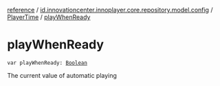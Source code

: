 [reference](../../index.md) / [id.innovationcenter.innoplayer.core.repository.model.config](../index.md) / [PlayerTime](index.md) / [playWhenReady](./play-when-ready.md)

# playWhenReady

`var playWhenReady: `[`Boolean`](https://kotlinlang.org/api/latest/jvm/stdlib/kotlin/-boolean/index.html)

The current value of automatic playing

